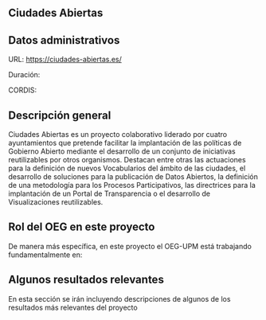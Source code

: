 ## Ciudades Abiertas

## Datos administrativos
URL: https://ciudades-abiertas.es/

Duración: 

CORDIS: 

## Descripción general
Ciudades Abiertas es un proyecto colaborativo liderado por cuatro ayuntamientos que pretende facilitar la implantación de las políticas de Gobierno Abierto mediante el desarrollo de un conjunto de iniciativas reutilizables por otros organismos.
Destacan entre otras las actuaciones para la definición de nuevos Vocabularios del ámbito de las ciudades, el desarrollo de soluciones para la publicación de Datos Abiertos, la definición de una metodología para los Procesos Participativos, las directrices para la implantación de un Portal de Transparencia o el desarrollo de Visualizaciones reutilizables.

## Rol del OEG en este proyecto
De manera más específica, en este proyecto el OEG-UPM está trabajando fundamentalmente en:


## Algunos resultados relevantes
En esta sección se irán incluyendo descripciones de algunos de los resultados más relevantes del proyecto 